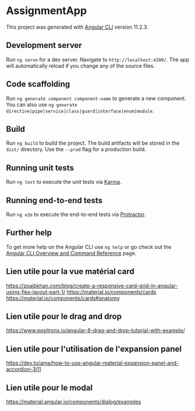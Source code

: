 # AssignmentApp

This project was generated with [Angular CLI](https://github.com/angular/angular-cli) version 11.2.3.

## Development server

Run `ng serve` for a dev server. Navigate to `http://localhost:4200/`. The app will automatically reload if you change any of the source files.

## Code scaffolding

Run `ng generate component component-name` to generate a new component. You can also use `ng generate directive|pipe|service|class|guard|interface|enum|module`.

## Build

Run `ng build` to build the project. The build artifacts will be stored in the `dist/` directory. Use the `--prod` flag for a production build.

## Running unit tests

Run `ng test` to execute the unit tests via [Karma](https://karma-runner.github.io).

## Running end-to-end tests

Run `ng e2e` to execute the end-to-end tests via [Protractor](http://www.protractortest.org/).

## Further help

To get more help on the Angular CLI use `ng help` or go check out the [Angular CLI Overview and Command Reference](https://angular.io/cli) page.

## Lien utile pour la vue matérial card
https://zoaibkhan.com/blog/create-a-responsive-card-grid-in-angular-using-flex-layout-part-1/
https://material.io/components/cards
https://material.io/components/cards#anatomy

## Lien utile pour le drag and drop
https://www.positronx.io/angular-8-drag-and-drop-tutorial-with-example/

## Lien utile pour l'utilisation de l'expansion panel
https://dev.to/ama/how-to-use-angular-material-expansion-panel-and-accordion-3i11

## Lien utile pour le modal
https://material.angular.io/components/dialog/examples